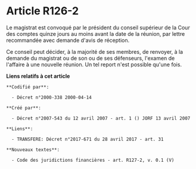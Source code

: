 # Article R126-2

Le magistrat est convoqué par le président du conseil supérieur de la Cour des comptes quinze jours au moins avant la date de
la réunion, par lettre recommandée avec demande d'avis de réception.

Ce conseil peut décider, à la majorité de ses membres, de renvoyer, à la demande du magistrat ou de son ou de ses défenseurs,
l'examen de l'affaire à une nouvelle réunion. Un tel report n'est possible qu'une fois.

**Liens relatifs à cet article**

	**Codifié par**:

	  - Décret n°2000-338 2000-04-14

	**Créé par**:

	  - Décret n°2007-543 du 12 avril 2007 - art. 1 () JORF 13 avril 2007

	**Liens**:

	  - TRANSFERE: Décret n°2017-671 du 28 avril 2017 - art. 31

	**Nouveaux textes**:

	  - Code des juridictions financières - art. R127-2, v. 0.1 (V)
